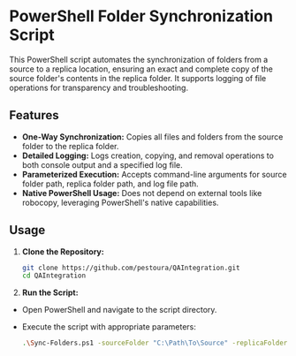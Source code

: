 # PowerShell Folder Synchronization Script

This PowerShell script automates the synchronization of folders from a source to a replica location, ensuring an exact and complete copy of the source folder's contents in the replica folder. It supports logging of file operations for transparency and troubleshooting.

## Features

- **One-Way Synchronization:** Copies all files and folders from the source folder to the replica folder.
- **Detailed Logging:** Logs creation, copying, and removal operations to both console output and a specified log file.
- **Parameterized Execution:** Accepts command-line arguments for source folder path, replica folder path, and log file path.
- **Native PowerShell Usage:** Does not depend on external tools like robocopy, leveraging PowerShell's native capabilities.

## Usage

1. **Clone the Repository:**
   ```bash
   git clone https://github.com/pestoura/QAIntegration.git
   cd QAIntegration
2. **Run the Script:**
- Open PowerShell and navigate to the script directory.

- Execute the script with appropriate parameters:
   ```bash
   .\Sync-Folders.ps1 -sourceFolder "C:\Path\To\Source" -replicaFolder "D:\Path\To\Replica" -logFilePath "C:\Path\To\Log\sync_log.txt"
   
